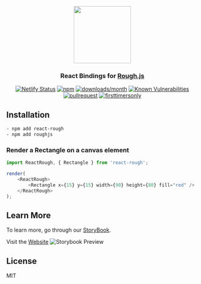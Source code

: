 <p align="center">
  <img src="https://raw.githubusercontent.com/ooade/react-rough/6a550a44fd92b34102ff74dad0703fb3c7418dcb/logo.png" height="150" />
  <h3 align="center">React Bindings for <a href="https://github.com/pshihn/rough">Rough.js</a></h3>
  <p align="center">
  <a href="https://app.netlify.com/sites/react-rough/deploys"><img src="https://api.netlify.com/api/v1/badges/7d704f8b-50ef-41d8-862e-aad4b811e809/deploy-status" alt="Netlify Status"></a>
  <a href="https://www.npmjs.org/package/react-rough"><img src="https://img.shields.io/npm/v/react-rough.svg?style=flat-square" alt="npm"></a>
  <a href="https://github.com/ooade/react-rough"><img src="https://img.shields.io/npm/dm/react-rough.svg?style=flat-square" alt="downloads/month"></a>
  <a href="https://snyk.io/test/github/ooade/react-rough"><img src="https://snyk.io/test/github/ooade/react-rough/badge.svg?style=flat-square" alt="Known Vulnerabilities" data-canonical-src="https://snyk.io/test/github/ooade/react-rough" style="max-width:100%;"></a>
  <a href="http://makeapullrequest.com"><img src="https://img.shields.io/badge/PR(s)-welcome-brightgreen.svg?style=flat-square" alt="pullrequest"></a>
  <a href="http://www.firsttimersonly.com"><img src="https://img.shields.io/badge/first--timers--only-friendly-blue.svg?style=flat-square" alt="firsttimersonly"></a>
  </p>
</p>

## Installation

```sh
- npm add react-rough
- npm add roughjs
```

### Render a Rectangle on a canvas element

```js
import ReactRough, { Rectangle } from 'react-rough';

render(
	<ReactRough>
		<Rectangle x={15} y={15} width={90} height={80} fill="red" />
	</ReactRough>
);
```

## Learn More

To learn more, go through our [StoryBook](https://react-rough.dev.adegbuyi.me).

Visit the [Website](https://react-rough.dev.adegbuyi.me)
![Storybook Preview](./assets/storybook.png)

## License

MIT
